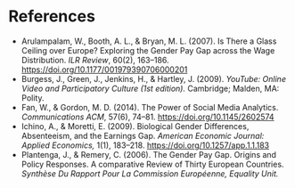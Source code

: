 
# References 

- Arulampalam, W., Booth, A. L., & Bryan, M. L. (2007). Is There a Glass Ceiling over Europe? Exploring the Gender Pay Gap across the Wage Distribution. <i>ILR Review</i>, 60(2), 163–186. <link>https://doi.org/10.1177/001979390706000201</link> <br />
- Burgess, J., Green, J., Jenkins, H., & Hartley, J. (2009). <i> YouTube: Online Video and Participatory Culture (1st edition).</i> Cambridge; Malden, MA: Polity. <br />
- Fan, W., & Gordon, M. D. (2014). The Power of Social Media Analytics. <i>Communications ACM</i>, 57(6), 74–81. https://doi.org/10.1145/2602574 <br />
- Ichino, A., & Moretti, E. (2009). Biological Gender Differences, Absenteeism, and the Earnings Gap. <i> American Economic Journal: Applied Economics,</i> 1(1), 183–218. https://doi.org/10.1257/app.1.1.183 <br />
- Plantenga, J., & Remery, C. (2006). The Gender Pay Gap. Origins and Policy Responses. A comparative Review of Thirty European Countries. <i>Synthèse Du Rapport Pour La Commission Européenne, Equality Unit.</i> <br />
